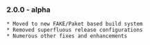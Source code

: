 ### 2.0.0 - alpha
	* Moved to new FAKE/Paket based build system
	* Removed superfluous release configurations
	* Numerous other fixes and enhancements
